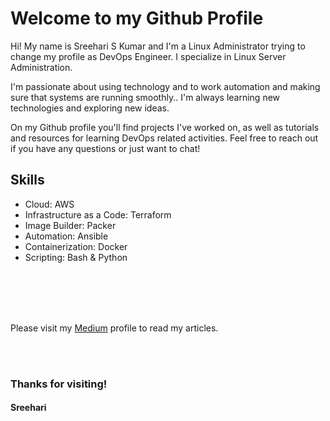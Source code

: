 # Welcome to my Github Profile

Hi! 
My name is Sreehari S Kumar and I'm a Linux Administrator trying to change my profile as DevOps Engineer. I specialize in Linux Server Administration.

I'm passionate about using technology and to work automation and making sure that systems are running smoothly.. I'm always learning new technologies and exploring new ideas.

On my Github profile you'll find projects I've worked on, as well as tutorials and resources for learning DevOps related activities. 
Feel free to reach out if you have any questions or just want to chat!


## Skills
- Cloud: AWS
- Infrastructure as a Code: Terraform
- Image Builder: Packer
- Automation: Ansible
- Containerization: Docker
- Scripting: Bash & Python



<br />
<br />

<br />
<br />

Please visit my [Medium](https://medium.com/@ssksreehari) profile to read my articles.

<br />
<br />

### Thanks for visiting!

#### Sreehari
